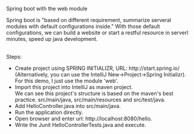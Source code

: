 <p>Spring boot with the web module</p>

<p>Spring boot is "based on different requirement, summarize serveral modules with default configurations inside." With those default configurations, we can build a website or start a restful resource in serverl minutes, speed up java development. <p>
<br />
Steps:
<ul>
<li>Create project using SPRING INITIALIZR, URL: http://start.spring.io/ (Alternatively, you can use the IntelliJ New->Project->Spring Initializr).</li>
For this demo, I just use the module 'web'.

<li>Import this project into IntelliJ as maven project.</li>
We can see this project's structure is based on the maven's best practice. src/main/java, src/main/resources and src/test/java.

<li>Add HelloController.java into src/main/java.</li>

<li>Run the application directly.</li>

<li>Open browser and enter url: http://localhost:8080/hello.</li>

<li>Write the Junit HelloControllerTests.java and execute.</li>

